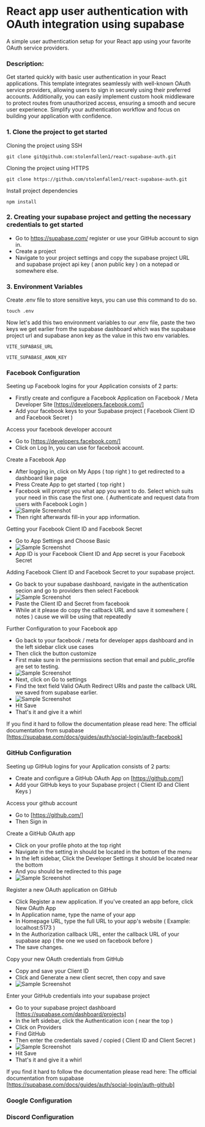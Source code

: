 # React app user authentication with OAuth integration using supabase

A simple user authentication setup for your React app using your favorite OAuth service providers.

### Description:
Get started quickly with basic user authentication in your React applications. This template integrates seamlessly with well-known OAuth service providers, allowing users to sign in securely using their preferred accounts. Additionally, you can easily implement custom hook middleware to protect routes from unauthorized access, ensuring a smooth and secure user experience. Simplify your authentication workflow and focus on building your application with confidence.


### 1. Clone the project to get started

Cloning the project using SSH

`git clone git@github.com:stolenfallen1/react-supabase-auth.git`

Cloning the project using HTTPS 

`git clone https://github.com/stolenfallen1/react-supabase-auth.git`

Install project dependencies

`npm install`

### 2. Creating your supabase project and getting the necessary credentials to get started

 - Go to https://supabase.com/ register or use your GitHub account to sign in.
 - Create a project 
 - Navigate to your project settings and copy the supabase project URL and supabase project api key ( anon public key ) on a notepad or somewhere else.


### 3. Environment Variables

Create .env file to store sensitive keys, you can use this command to do so.

`touch .env`

Now let's add this two environment variables to our .env file, paste the two keys we get earlier from the supabase dashboard which was the supabase project url and supabase anon key as the value in this two env variables.

`VITE_SUPABASE_URL` 

`VITE_SUPABASE_ANON_KEY`


### Facebook Configuration

Seeting up Facebook logins for your Application consists of 2 parts: 

- Firstly create and configure a Facebook Application on Facebook / Meta Developer Site [https://developers.facebook.com/]
- Add your facebook keys to your Supabase project ( Facebook Client ID and Facebook Secret )

Access your facebook developer account

- Go to [https://developers.facebook.com/] 
- Click on Log In, you can use for facebook account.

Create a Facebook App

- After logging in, click on My Apps ( top right ) to get redirected to a dashboard like page
- Press Create App to get started ( top right )
- Facebook will prompt you what app you want to do. Select which suits your need in this case the first one. ( Authenticate and request data from users with Facebook Login )
- ![Sample Screenshot](./src/assets/screenshots/facebook/Readme_Facebook1.png)
- Then right afterwards fill-in your app information.

Getting your Facebook Client ID and Facebook Secret 

- Go to App Settings and Choose Basic
- ![Sample Screenshot](./src/assets/screenshots/facebook/Readme_Facebook2.png)
- App ID is your Facebook Client ID and App secret is your Facebook Secret

Adding Facebook Client ID and Facebook Secret to your supabase project.

- Go back to your supabase dashboard, navigate in the authentication secion and go to providers then select Facebook
- ![Sample Screenshot](./src/assets/screenshots/facebook/Readme_Facebook3.png)
- Paste the Client ID and Secret from facebook
- While at it please do copy the callback URL and save it somewhere ( notes ) cause we will be using that repeatedly

Further Configuration to your Facebook app

- Go back to your facebook / meta for developer apps dashboard and in the left sidebar click use cases
- Then click the button customize
- First make sure in the permissions section that email and public_profile are set to testing.
- ![Sample Screenshot](./src/assets/screenshots/facebook/Readme_Facebook4.png)
- Next, click on Go to settings
- Find the text field Valid OAuth Redirect URIs and paste the callback URL we saved from supabase earlier.
- ![Sample Screenshot](./src/assets/screenshots/facebook/Readme_Facebook5.png)
- Hit Save
- That's it and give it a whirl 


If you find it hard to follow the documentation please read here: The official documentation from supabase [https://supabase.com/docs/guides/auth/social-login/auth-facebook] 

### GitHub Configuration 

Seeting up GitHub logins for your Application consists of 2 parts: 

- Create and configure a GitHub OAuth App on [https://github.com/]
- Add your GitHub keys to your Supabase project ( Client ID and Client Keys )

Access your github account

- Go to [https://github.com/]
- Then Sign in

Create a GitHub OAuth app

- Click on your profile photo at the top right
- Navigate in the setting in should be located in the bottom of the menu 
- In the left sidebar, Click the Developer Settings it should be located near the bottom 
- And you should be redirected to this page 
- ![Sample Screenshot](./src/assets/screenshots/github/Readme_GitHub1.png)

Register a new OAuth application on GitHub

- Click Register a new application. If you've created an app before, click New OAuth App
- In Application name, type the name of your app
- In Homepage URL, type the full URL to your app's website ( Example: localhost:5173 )
- In the Authorization callback URL, enter the callback URL of your supabase app ( the one we used on facebook before )
- The save changes.

Copy your new OAuth credentials from GitHub

- Copy and save your Client ID
- Click and Generate a new client secret, then copy and save
- ![Sample Screenshot](./src/assets/screenshots/github/Readme_GitHub2.png)

Enter your GitHub credentials into your supabase project

- Go to your supabase project dashboard [https://supabase.com/dashboard/projects]
- In the left sidebar, click the Authentication icon ( near the top )
- Click on Providers
- Find GitHub
- Then enter the credentials saved / copied ( Client ID and Client Secret )
- ![Sample Screenshot](./src/assets/screenshots/github/Readme_GitHub3.png)
- Hit Save
- That's it and give it a whirl 

If you find it hard to follow the documentation please read here: The official documentation from supabase [https://supabase.com/docs/guides/auth/social-login/auth-github]

### Google Configuration 
### Discord Configuration



